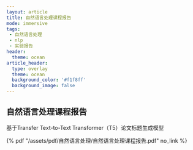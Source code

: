 ```yaml
---
layout: article
title: 自然语言处理课程报告
mode: immersive
tags:
 - 自然语言处理
 - nlp
 - 实验报告
header:
  theme: ocean
article_header:
  type: overlay
  theme: ocean
  background_color: '#f1f8ff'
  background_image: false
---
```


## 自然语言处理课程报告

基于Transfer Text-to-Text Transformer（T5）论文标题生成模型

 {% pdf "/assets/pdf/自然语言处理/自然语言处理课程报告.pdf" no_link %}